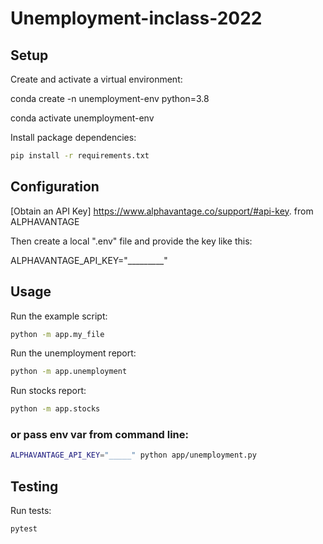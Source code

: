 # Unemployment-inclass-2022

## Setup

Create and activate a virtual environment:

conda create -n unemployment-env python=3.8

conda activate unemployment-env



Install package dependencies:

```sh 
pip install -r requirements.txt
```

## Configuration

[Obtain an API Key] https://www.alphavantage.co/support/#api-key. from ALPHAVANTAGE

Then create a local ".env" file and provide the key like this:

 
ALPHAVANTAGE_API_KEY="_________"


## Usage

Run the example script:

```sh 
python -m app.my_file
``` 

Run the unemployment report:

```sh 
python -m app.unemployment
```

Run stocks report:

```sh
python -m app.stocks
```

### or pass env var from command line:
```sh 
ALPHAVANTAGE_API_KEY="_____" python app/unemployment.py
```

## Testing

Run tests:

```sh 
pytest
```